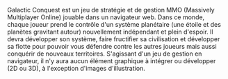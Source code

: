 Galactic Conquest est un jeu de stratégie et de gestion MMO (Massively Multiplayer Online) jouable dans un navigateur
web. Dans ce monde, chaque joueur prend le contrôle d'un système planétaire (une étoile et des planètes gravitant
autour) nouvellement indépendant et plein d'espoir. Il devra développer son système, faire fructifier sa civilisation et
développer sa flotte pour pouvoir vous défendre contre les autres joueurs mais aussi conquérir de nouveaux territoires.
S'agissant d'un jeu de gestion en navigateur, il n'y aura aucun élément graphique à intégrer ou développer (2D ou 3D),
à l'exception d'images d'illustration.
